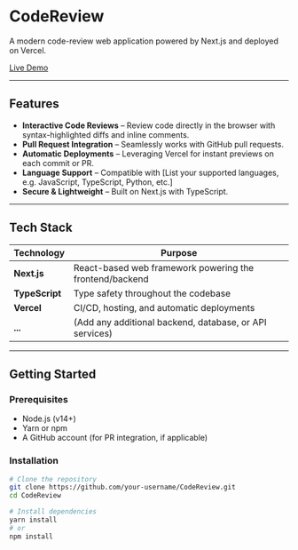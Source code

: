 # CodeReview

A modern code-review web application powered by Next.js and deployed on Vercel.

[Live Demo](https://codereview.vercel.app/)

---

##  Features

- **Interactive Code Reviews** – Review code directly in the browser with syntax-highlighted diffs and inline comments.
- **Pull Request Integration** – Seamlessly works with GitHub pull requests.
- **Automatic Deployments** – Leveraging Vercel for instant previews on each commit or PR.
- **Language Support** – Compatible with [List your supported languages, e.g. JavaScript, TypeScript, Python, etc.]
- **Secure & Lightweight** – Built on Next.js with TypeScript.

---

##  Tech Stack

| Technology  | Purpose |
|-------------|---------|
| **Next.js** | React-based web framework powering the frontend/backend |
| **TypeScript** | Type safety throughout the codebase |
| **Vercel** | CI/CD, hosting, and automatic deployments |
| **...**     | (Add any additional backend, database, or API services) |

---

##  Getting Started

### Prerequisites

- Node.js (v14+)
- Yarn or npm
- A GitHub account (for PR integration, if applicable)

### Installation

```bash
# Clone the repository
git clone https://github.com/your-username/CodeReview.git
cd CodeReview

# Install dependencies
yarn install
# or
npm install
